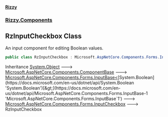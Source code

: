 #### [Rizzy](index 'index')
### [Rizzy.Components](Rizzy.Components 'Rizzy.Components')

## RzInputCheckbox Class

An input component for editing Boolean values.

```csharp
public class RzInputCheckbox : Microsoft.AspNetCore.Components.Forms.InputCheckbox
```

Inheritance [System.Object](https://docs.microsoft.com/en-us/dotnet/api/System.Object 'System.Object') &#129106; [Microsoft.AspNetCore.Components.ComponentBase](https://docs.microsoft.com/en-us/dotnet/api/Microsoft.AspNetCore.Components.ComponentBase 'Microsoft.AspNetCore.Components.ComponentBase') &#129106; [Microsoft.AspNetCore.Components.Forms.InputBase&lt;](https://docs.microsoft.com/en-us/dotnet/api/Microsoft.AspNetCore.Components.Forms.InputBase-1 'Microsoft.AspNetCore.Components.Forms.InputBase`1')[System.Boolean](https://docs.microsoft.com/en-us/dotnet/api/System.Boolean 'System.Boolean')[&gt;](https://docs.microsoft.com/en-us/dotnet/api/Microsoft.AspNetCore.Components.Forms.InputBase-1 'Microsoft.AspNetCore.Components.Forms.InputBase`1') &#129106; [Microsoft.AspNetCore.Components.Forms.InputCheckbox](https://docs.microsoft.com/en-us/dotnet/api/Microsoft.AspNetCore.Components.Forms.InputCheckbox 'Microsoft.AspNetCore.Components.Forms.InputCheckbox') &#129106; RzInputCheckbox